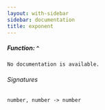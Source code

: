 ```yaml
---
layout: with-sidebar
sidebar: documentation
title: exponent
---
```


##### Function: `^`
```
No documentation is available.

```

###### Signatures
    number, number -> number

